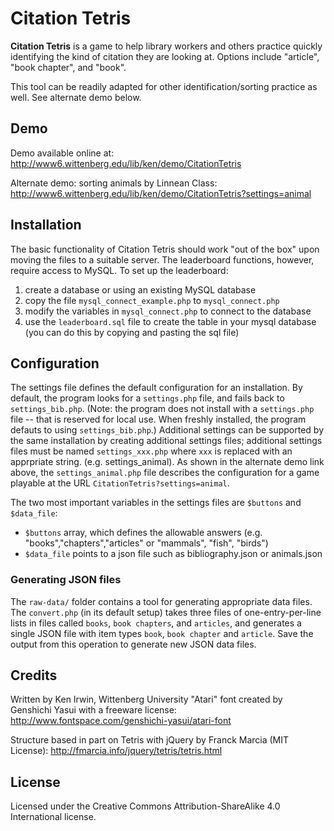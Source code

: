 # Citation Tetris

**Citation Tetris** is a game to help library workers and others practice quickly identifying the kind of citation they are looking at. Options include "article", "book chapter", and "book". 

This tool can be readily adapted for other identification/sorting practice as well. See alternate demo below.

## Demo

Demo available online at:
http://www6.wittenberg.edu/lib/ken/demo/CitationTetris

Alternate demo: sorting animals by Linnean Class:
http://www6.wittenberg.edu/lib/ken/demo/CitationTetris?settings=animal

## Installation

The basic functionality of Citation Tetris should work "out of the box" upon moving the files to a suitable server. The leaderboard functions, however, require access to MySQL. To set up the leaderboard:
1. create a database or using an existing MySQL database
2. copy the file `mysql_connect_example.php` to `mysql_connect.php`
3. modify the variables in `mysql_connect.php` to connect to the database
4. use the `leaderboard.sql` file to create the table in your mysql database (you can do this by copying and pasting the sql file)

## Configuration

The settings file defines the default configuration for an installation. By default, the program looks for a `settings.php` file, and fails back to `settings_bib.php`. (Note: the program does not install with a `settings.php` file -- that is reserved for local use. When freshly installed, the program defauts to using `settings_bib.php`.) Additional settings can be supported by the same installation by creating additional settings files; additional settings files must be named `settings_xxx.php` where `xxx` is replaced with an apprpriate string. (e.g. settings_animal). As shown in the alternate demo link above, the `settings_animal.php` file describes the configuration for a game playable at the URL `CitationTetris?settings=animal`.

The two most important variables in the settings files are `$buttons` and `$data_file`: 
* `$buttons` array, which defines the allowable answers (e.g. "books","chapters","articles" or "mammals", "fish", "birds")
* `$data_file` points to a json file such as bibliography.json or animals.json

### Generating JSON files

The `raw-data/` folder contains a tool for generating appropriate data files. The `convert.php` (in its default setup) takes three files of one-entry-per-line lists in files called `books`, `book chapters`, and `articles`, and generates a single JSON file with item types `book`, `book chapter` and `article`. Save the output from this operation to generate new JSON data files. 

## Credits
Written by Ken Irwin, Wittenberg University
"Atari" font created by Genshichi Yasui with a freeware license: http://www.fontspace.com/genshichi-yasui/atari-font

Structure based in part on Tetris with jQuery by Franck Marcia (MIT License):
http://fmarcia.info/jquery/tetris/tetris.html

## License

Licensed under the Creative Commons Attribution-ShareAlike 4.0 International license.                                                                         
